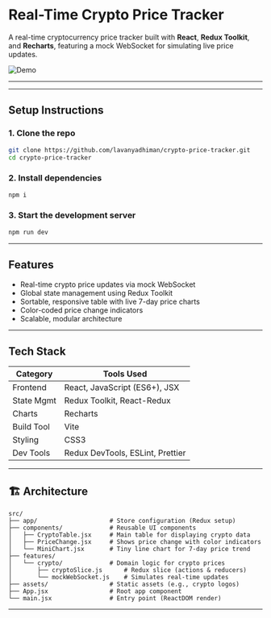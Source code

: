 #  Real-Time Crypto Price Tracker

A real-time cryptocurrency price tracker built with **React**, **Redux Toolkit**, and **Recharts**, featuring a mock WebSocket for simulating live price updates.

![Demo]()  

---


---

##  Setup Instructions

### 1. Clone the repo
```bash
git clone https://github.com/lavanyadhiman/crypto-price-tracker.git
cd crypto-price-tracker
```
### 2. Install dependencies
```bash
npm i
```
### 3. Start the development server
```bash
npm run dev
```



---

##  Features

- Real-time crypto price updates via mock WebSocket
- Global state management using Redux Toolkit
- Sortable, responsive table with live 7-day price charts
- Color-coded price change indicators
- Scalable, modular architecture

---

##  Tech Stack

| Category      | Tools Used                                |
|---------------|--------------------------------------------|
| Frontend      | React, JavaScript (ES6+), JSX              |
| State Mgmt    | Redux Toolkit, React-Redux                 |
| Charts        | Recharts                                  |
| Build Tool    | Vite                                       |
| Styling       | CSS3                                       |
| Dev Tools     | Redux DevTools, ESLint, Prettier           |

---

## 🏗️ Architecture
```text
src/
├── app/                    # Store configuration (Redux setup)
├── components/             # Reusable UI components
│   ├── CryptoTable.jsx     # Main table for displaying crypto data
│   ├── PriceChange.jsx     # Shows price change with color indicators
│   └── MiniChart.jsx       # Tiny line chart for 7-day price trend
├── features/
│   └── crypto/             # Domain logic for crypto prices
│       ├── cryptoSlice.js      # Redux slice (actions & reducers)
│       └── mockWebSocket.js    # Simulates real-time updates
├── assets/                 # Static assets (e.g., crypto logos)
├── App.jsx                 # Root app component
└── main.jsx                # Entry point (ReactDOM render)

```
---



